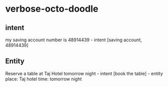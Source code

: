 # verbose-octo-doodle

## intent
my saving account number is 48914439
    - intent [saving account, 48914439]
## Entity
Reserve a table at Taj Hotel tomorrow night
    - intent [book the table]
    - entity 
        place: Taj hotel
        time: tomorrow night
        